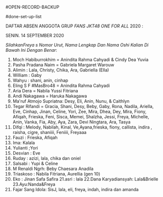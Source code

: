 #OPEN-RECORD-BACKUP

#done-set-up-list 

DAFTAR ABSEN ANGGOTA GRUP *FANS JKT48 ONE FOR ALL* 2020 :

SENIN. 14 SEPTEMBER 2020

_SilahkanFreya
s Nomor Urut, Nama Lengkap Dan Nama Oshi Kalian Di Bawah Ini Dengan Benar_:

01. Moch Habiburrokhim = Anindita Rahma Cahyadi & Cindy Dea Yuvia
02. Pasha Pradana Naim = Gabriela Margaret Warouw
03. Alimin : Lala, Christy, Chika, Ara, Gabriella (Ella)
04. William : Gaby
05. Wahyu : shani, anin, cinhap
06. Eling S F #MasBro48 = Anindita Rahma Cahyadi
07. Aria Dera = Nabila Yussi Fitriana
08. Andi Nakagawa =   Haruka Nakagawa
09. Ma'ruf Atmojo Supriatna: Desy, Eli, Anin, Nunu, & Caithlyn
10. Tegar Rifandi = Gracia, Shani, Desy, Beby, Gaby, Rona, Nadila, Ariella, Eve, Cinhap, Jinan, Celine, Yori, Zee, Mira, Dhea, Dey, Mira, Fiony, Afiqah, Frieska, Feni, Sisca, Memei, Shalzha, Jessi, Freya, Michelle, Anin, Vanka, Fia, Aby, Aya, Zara, Devi Ningtara, Ara, Tasya
11. Difqi : Melody, Nabilah, Kinal, Ve,Ayana,frieska, fiony, callista, indira , raisha, cigre, shaniiii, Feniiii, Freyaaa
12. Fauzi : Frieska, Afiqah
13. Ima: Kalala
14. Yulianti ;Yori
15. Desvian : Eve
16. Ruday : azizi, lala, chika dan oniel
17. Salsabi : Yupi & Celine
18. M Renaldi Ngrh: Beby Chaesara Anadila
19. Triaskoso : Nabila Fitriana, Aurellia (gen 10)
20. Eko : Jinan Safa
 Safira
21.asri : lala
22.Dana Karyadiansyah: Lala&Brielle
23.Ayu:Nanda&Freya
24. Fajar Sang Idola: SisJ, lala, eli, freya, indah, indira dan amanda

